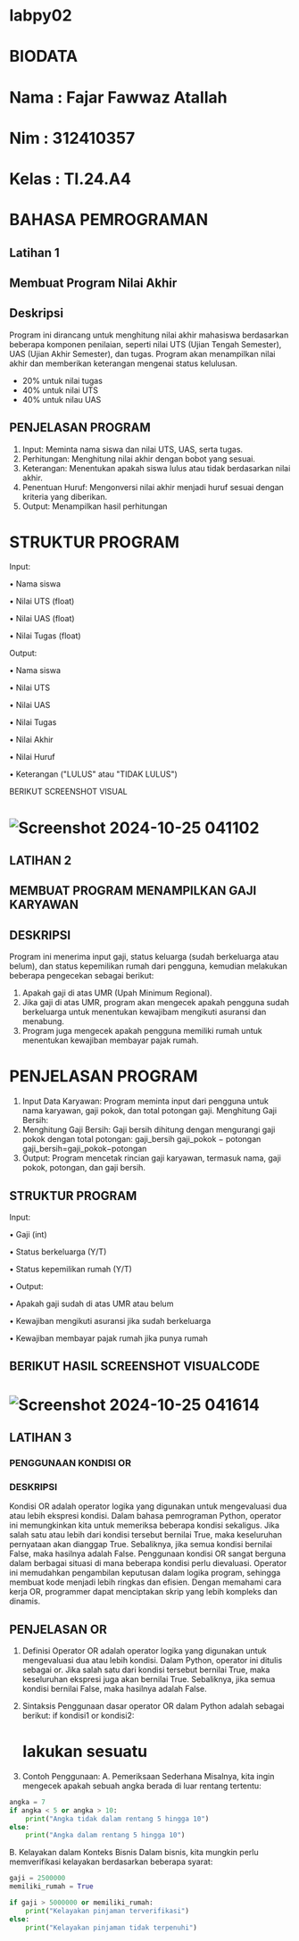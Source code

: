 # labpy02
# BIODATA
# Nama : Fajar Fawwaz Atallah
# Nim : 312410357
# Kelas : TI.24.A4
# BAHASA PEMROGRAMAN
## Latihan 1
## Membuat Program Nilai Akhir
## Deskripsi
Program ini dirancang untuk menghitung nilai akhir mahasiswa berdasarkan beberapa komponen penilaian, seperti nilai UTS (Ujian Tengah Semester), UAS (Ujian Akhir Semester), dan tugas. Program akan menampilkan nilai akhir dan memberikan keterangan mengenai status kelulusan.

- 20% untuk nilai tugas
- 40% untuk nilai UTS
- 40% untuk nilau UAS
## PENJELASAN PROGRAM
1. Input: Meminta nama siswa dan nilai UTS, UAS, serta tugas.
2. Perhitungan: Menghitung nilai akhir dengan bobot yang sesuai.
3. Keterangan: Menentukan apakah siswa lulus atau tidak berdasarkan nilai akhir.
4. Penentuan Huruf: Mengonversi nilai akhir menjadi huruf sesuai dengan kriteria yang diberikan.
5. Output: Menampilkan hasil perhitungan
# STRUKTUR PROGRAM
Input:

• Nama siswa

• Nilai UTS (float)

• Nilai UAS (float)

• Nilai Tugas (float)

Output:

• Nama siswa

• Nilai UTS

• Nilai UAS

• Nilai Tugas

• Nilai Akhir

• Nilai Huruf

• Keterangan ("LULUS" atau "TIDAK LULUS")

BERIKUT SCREENSHOT VISUAL
# ![Screenshot 2024-10-25 041102](https://github.com/user-attachments/assets/c40e7100-7e24-4568-a585-b3141d1628cc)

## LATIHAN 2
## MEMBUAT PROGRAM MENAMPILKAN GAJI KARYAWAN
## DESKRIPSI
Program ini menerima input gaji, status keluarga (sudah berkeluarga atau belum), dan status kepemilikan rumah dari pengguna, kemudian melakukan beberapa pengecekan sebagai berikut:

1. Apakah gaji di atas UMR (Upah Minimum Regional).
2. Jika gaji di atas UMR, program akan mengecek apakah pengguna sudah berkeluarga untuk menentukan kewajibam mengikuti asuransi dan menabung.
3. Program juga mengecek apakah pengguna memiliki rumah untuk menentukan kewajiban membayar pajak rumah.

# PENJELASAN PROGRAM
1. Input Data Karyawan:
Program meminta input dari pengguna untuk nama karyawan, gaji pokok, dan total potongan gaji. Menghitung Gaji Bersih:
2. Menghitung Gaji Bersih:
Gaji bersih dihitung dengan mengurangi gaji pokok dengan total potongan:
gaji_bersih
gaji_pokok − potongan
gaji_bersih=gaji_pokok−potongan
3. Output:
Program mencetak rincian gaji karyawan, termasuk nama, gaji pokok, potongan, dan gaji bersih.

## STRUKTUR PROGRAM
Input:

• Gaji (int)

• Status berkeluarga (Y/T)

• Status kepemilikan rumah (Y/T)

• Output:

• Apakah gaji sudah di atas UMR atau belum

• Kewajiban mengikuti asuransi jika sudah berkeluarga

• Kewajiban membayar pajak rumah jika punya rumah

## BERIKUT HASIL SCREENSHOT VISUALCODE
# ![Screenshot 2024-10-25 041614](https://github.com/user-attachments/assets/8fd35475-60f9-42e6-972b-da2c201cd398)

## LATIHAN 3
### PENGGUNAAN KONDISI OR
### DESKRIPSI
Kondisi OR adalah operator logika yang digunakan untuk mengevaluasi dua atau lebih ekspresi kondisi. Dalam bahasa pemrograman Python, operator ini memungkinkan kita untuk memeriksa beberapa kondisi sekaligus. Jika salah satu atau lebih dari kondisi tersebut bernilai True, maka keseluruhan pernyataan akan dianggap True. Sebaliknya, jika semua kondisi bernilai False, maka hasilnya adalah False. Penggunaan kondisi OR sangat berguna dalam berbagai situasi di mana beberapa kondisi perlu dievaluasi. Operator ini memudahkan pengambilan keputusan dalam logika program, sehingga membuat kode menjadi lebih ringkas dan efisien. Dengan memahami cara kerja OR, programmer dapat menciptakan skrip yang lebih kompleks dan dinamis.
## PENJELASAN OR
1. Definisi Operator OR adalah operator logika yang digunakan untuk mengevaluasi dua atau lebih kondisi. Dalam Python, operator ini ditulis sebagai or. Jika salah satu dari kondisi tersebut bernilai True, maka keseluruhan ekspresi juga akan bernilai True. Sebaliknya, jika semua kondisi bernilai False, maka hasilnya adalah False.
  
2. Sintaksis Penggunaan dasar operator OR dalam Python adalah sebagai berikut:
if kondisi1 or kondisi2:
    # lakukan sesuatu

3. Contoh Penggunaan:
A. Pemeriksaan Sederhana Misalnya, kita ingin mengecek apakah sebuah angka berada di luar rentang tertentu:
```Python
angka = 7
if angka < 5 or angka > 10:
    print("Angka tidak dalam rentang 5 hingga 10")
else:
    print("Angka dalam rentang 5 hingga 10")
```
B. Kelayakan dalam Konteks Bisnis Dalam bisnis, kita mungkin perlu memverifikasi kelayakan berdasarkan beberapa syarat:
```Python
gaji = 2500000
memiliki_rumah = True

if gaji > 5000000 or memiliki_rumah:
    print("Kelayakan pinjaman terverifikasi")
else:
    print("Kelayakan pinjaman tidak terpenuhi")
```
